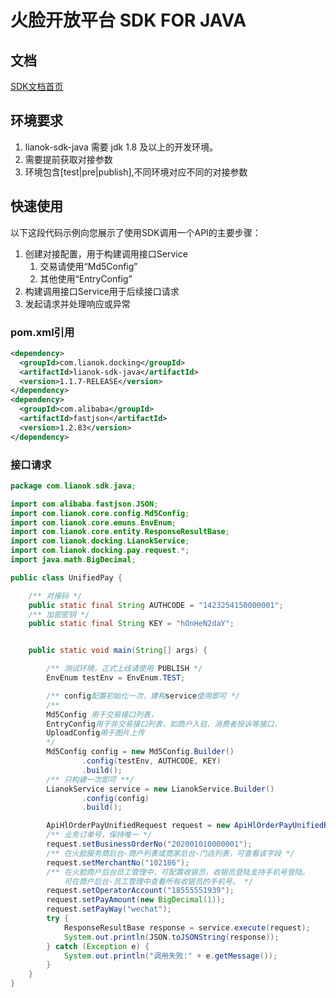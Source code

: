 # 火脸开放平台 SDK FOR JAVA

## 文档
[SDK文档首页](https://www.yuque.com/youyun-8yqqt/vpbgq7)


## 环境要求
1. lianok-sdk-java 需要 jdk 1.8 及以上的开发环境。
2. 需要提前获取对接参数
3. 环境包含\[test|pre|publish\],不同环境对应不同的对接参数

## 快速使用
以下这段代码示例向您展示了使用SDK调用一个API的主要步骤：
1. 创建对接配置，用于构建调用接口Service
    1. 交易请使用“Md5Config”
    2. 其他使用“EntryConfig”
2. 构建调用接口Service用于后续接口请求
3. 发起请求并处理响应或异常

### pom.xml引用
```xml
<dependency>
  <groupId>com.lianok.docking</groupId>
  <artifactId>lianok-sdk-java</artifactId>
  <version>1.1.7-RELEASE</version>
</dependency>
<dependency>
  <groupId>com.alibaba</groupId>
  <artifactId>fastjson</artifactId>
  <version>1.2.83</version>
</dependency>
```

### 接口请求
```java
package com.lianok.sdk.java;

import com.alibaba.fastjson.JSON;
import com.lianok.core.config.Md5Config;
import com.lianok.core.emuns.EnvEnum;
import com.lianok.core.entity.ResponseResultBase;
import com.lianok.docking.LianokService;
import com.lianok.docking.pay.request.*;
import java.math.BigDecimal;

public class UnifiedPay {

    /** 对接码 */
    public static final String AUTHCODE = "1423254150000001";
    /** 加密密钥 */
    public static final String KEY = "hOnHeN2daY";


    public static void main(String[] args) {

        /** 测试环境，正式上线请使用 PUBLISH */
        EnvEnum testEnv = EnvEnum.TEST;

        /** config配置初始化一次，建构service使用即可 */
        /**
        Md5Config 用于交易接口列表，
        EntryConfig用于非交易接口列表，如商户入驻、消费者投诉等接口，
        UploadConfig用于图片上传
        */
        Md5Config config = new Md5Config.Builder()
                .config(testEnv, AUTHCODE, KEY)
                .build();
        /** 只构建一次即可 **/
        LianokService service = new LianokService.Builder()
                .config(config)
                .build();

        ApiHlOrderPayUnifiedRequest request = new ApiHlOrderPayUnifiedRequest();
        /** 业务订单号，保持唯一 */
        request.setBusinessOrderNo("202001010000001");
        /** 在火脸服务商后台-商户列表或商家后台-门店列表，可查看该字段 */
        request.setMerchantNo("102186");
        /** 在火脸商户后台员工管理中，可配置收银员，收银员登陆支持手机号登陆。
        	可在商户后台-员工管理中查看所有收银员的手机号。 */
        request.setOperatorAccount("18555551939");
        request.setPayAmount(new BigDecimal(1));
        request.setPayWay("wechat");
        try {
            ResponseResultBase response = service.execute(request);
            System.out.println(JSON.toJSONString(response));
        } catch (Exception e) {
            System.out.println("调用失败:" + e.getMessage());
        }
    }
}
```
